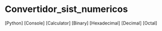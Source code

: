 # Convertidor_sist_numericos
[Python] [Console] [Calculator] [Binary] [Hexadecimal] [Decimal] [Octal]
